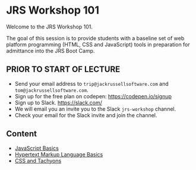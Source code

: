 # JRS Workshop 101

Welcome to the JRS Workshop 101.

The goal of this session is to provide students with a baseline set of web platform programming (HTML, CSS and JavaScript) tools in preparation for admittance into the JRS Boot Camp. 

## PRIOR TO START OF LECTURE

- Send your email address to `trip@jackrussellsoftware.com` and `tom@jackrussellsoftware.com`.
- Sign up for the free plan on codepen:  https://codepen.io/signup
- Sign up to Slack.  https://slack.com/
- We will email you an invite you to the Slack `jrs-workshop` channel.  
- Check your email for the Slack invite and join the channel.

## Content

- [JavaScript Basics](/js-intro)
- [Hypertext Markup Language Basics](/html)
- [CSS and Tachyons](/css-and-tachyons)
